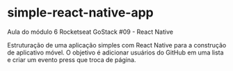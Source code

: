 # simple-react-native-app
Aula do módulo 6 Rocketseat GoStack #09 - React Native

Estruturação de uma aplicação simples com React Native para a construção de aplicativo móvel. O objetivo é adicionar usuários do GitHub em uma lista e criar um evento press que troca de página.
